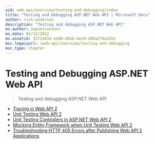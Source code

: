```yaml
---
uid: web-api/overview/testing-and-debugging/index
title: "Testing and Debugging ASP.NET Web API | Microsoft Docs"
author: rick-anderson
description: "Testing and debugging ASP.NET Web API"
ms.author: aspnetcontent
ms.date: 05/12/2012
ms.assetid: 31f2a034-e4d0-401b-be29-209a274a192e
msc.legacyurl: /web-api/overview/testing-and-debugging
msc.type: chapter
---
```

Testing and Debugging ASP.NET Web API
====================
> Testing and debugging ASP.NET Web API


- [Tracing in Web API 2](tracing-in-aspnet-web-api.md)
- [Unit Testing Web API 2](unit-testing-with-aspnet-web-api.md)
- [Unit Testing Controllers in ASP.NET Web API 2](unit-testing-controllers-in-web-api.md)
- [Mocking Entity Framework when Unit Testing Web API 2](mocking-entity-framework-when-unit-testing-aspnet-web-api-2.md)
- [Troubleshooting HTTP 405 Errors after Publishing Web API 2 Applications](troubleshooting-http-405-errors-after-publishing-web-api-applications.md)
